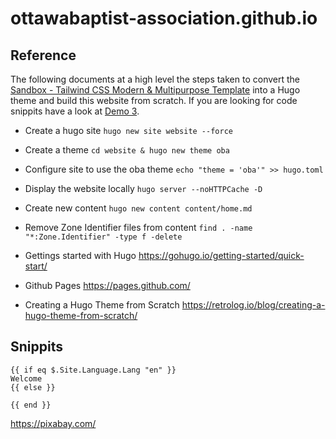 # ottawabaptist-association.github.io

## Reference

The following documents at a high level the steps taken to convert the [Sandbox - Tailwind CSS Modern & Multipurpose Template](https://themeforest.net/item/sandbox-modern-multipurpose-tailwind-css-template/51340309) into a Hugo theme and build this website from scratch. If you are looking for code snippits have a look at [Demo 3](https://preview.themeforest.net/item/sandbox-modern-multipurpose-tailwind-css-template/full_screen_preview/51340309).

- Create a hugo site
`hugo new site website --force`

- Create a theme
`cd website & hugo new theme oba`

- Configure site  to use the oba theme
`echo "theme = 'oba'" >> hugo.toml`

- Display the website locally
`hugo server --noHTTPCache -D`

- Create new content
`hugo new content content/home.md`

- Remove Zone Identifier files from content
`find . -name "*:Zone.Identifier" -type f -delete`

- Gettings started with Hugo
https://gohugo.io/getting-started/quick-start/

- Github Pages
https://pages.github.com/

- Creating a Hugo Theme from Scratch
https://retrolog.io/blog/creating-a-hugo-theme-from-scratch/

## Snippits
```
{{ if eq $.Site.Language.Lang "en" }}
Welcome
{{ else }}

{{ end }}
```

https://pixabay.com/
